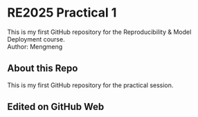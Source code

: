 # RE2025 Practical 1
This is my first GitHub repository for the Reproducibility & Model Deployment course.  
Author: Mengmeng

## About this Repo
This is my first GitHub repository for the practical session.

## Edited on GitHub Web
